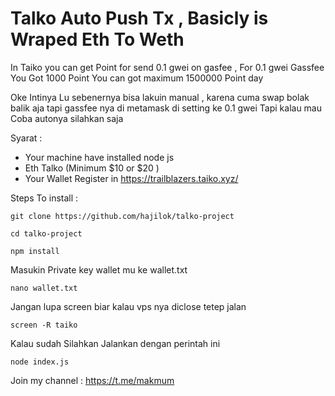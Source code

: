 # Talko Auto Push Tx , Basicly is Wraped Eth To Weth 

In Taiko you can get Point for send 0.1 gwei on gasfee , For 0.1 gwei Gassfee You Got 1000 Point 
You can got maximum 1500000 Point day 

Oke Intinya Lu sebenernya bisa lakuin manual , karena cuma swap bolak balik aja tapi gassfee nya di metamask di setting ke 0.1 gwei 
Tapi kalau mau Coba autonya silahkan saja 

Syarat : 
- Your machine have installed node js
- Eth Talko (Minimum $10 or $20 )
- Your Wallet Register in https://trailblazers.taiko.xyz/

Steps To install : 
```
git clone https://github.com/hajilok/talko-project
```
```
cd talko-project
```
```
npm install
```
Masukin Private key wallet mu ke wallet.txt

```
nano wallet.txt
```
Jangan lupa screen biar kalau vps nya diclose tetep jalan
```
screen -R taiko
```

Kalau sudah Silahkan Jalankan dengan perintah ini
```
node index.js
```

Join my channel : https://t.me/makmum
